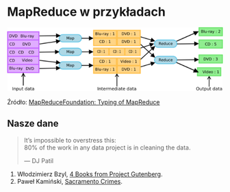 # MapReduce w przykładach

![Przykład MapReduce](/images/mapreduce-example.png)

Źródło: [MapReduceFoundation: Typing of MapReduce](http://www.infosun.fim.uni-passau.de/cl/MapReduceFoundation/)


## Nasze dane

> It’s impossible to overstress this:<br>
> 80% of the work in any data project is in cleaning the data.
>
> — DJ Patil

1. Włodzimierz Bzyl, [4 Books from Project Gutenberg](/docs/wbzyl.md).
1. Paweł Kamiński, [Sacramento Crimes](/docs/pkamin.md).
